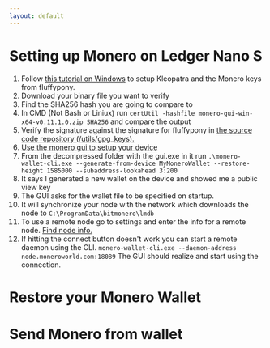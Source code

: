 ```yaml
---
layout: default
---
```


# Setting up Monero on Ledger Nano S

1. Follow [this tutorial on Windows](https://github.com/qubenix/monero-site/blob/7edf03f77d4c4e9fcd11bfd3de68440e5322279b/_i18n/en/resources/user-guides/verification-windows-beginner.md) to setup Kleopatra and the Monero keys from fluffypony.
2. Download your binary file you want to verify
3. Find the SHA256 hash you are going to compare to
4. In CMD (Not Bash or Liniux) run `certUtil -hashfile monero-gui-win-x64-v0.11.1.0.zip SHA256` and compare the output
5. Verify the signature against the signature for fluffypony in [the source code repository (/utils/gpg_keys).](https://github.com/monero-project/monero/tree/master/utils/gpg_keys)
6. [Use the monero gui to setup your device](https://monero.stackexchange.com/questions/8695/how-do-i-on-windows-generate-a-ledger-monero-wallet-with-the-cli-and-subsequen/)
7. From the decompressed folder with the gui.exe in it run `.\monero-wallet-cli.exe --generate-from-device MyMoneroWallet --restore-height 1585000 --subaddress-lookahead 3:200`
8. It says I generated a new wallet on the device and showed me a public view key
9. The GUI asks for the wallet file to be specified on startup.
10. It will synchronize your node with the network which downloads the node to `C:\ProgramData\bitmonero\lmdb`
11. To use a remote node go to settings and enter the info for a remote node. [Find node info.](https://getmonero.org/resources/user-guides/remote_node_gui.html)
12. If hitting the connect button doesn't work you can start a remote daemon using the CLI. `monero-wallet-cli.exe --daemon-address node.moneroworld.com:18089` The GUI should realize and start using the connection.

# Restore your Monero Wallet

# Send Monero from wallet
